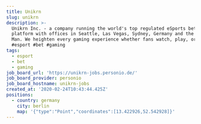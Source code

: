```yaml
---
title: Unikrn
slug: unikrn
description: >-
  Unikrn Inc. - a company running the world's top regulated eSports betting
  platform with offices in Seattle, Las Vegas, Sydney, Germany and the Isle of
  Man. We heighten every gaming experience whether fans watch, play, or compete!
  #esport #bet #gaming
tags:
  - esport
  - bet
  - gaming
job_board_url: 'https://unikrn-jobs.personio.de/'
job_board_provider: personio
job_board_hostname: unikrn-jobs
created_at: '2020-02-24T10:43:44.425Z'
positions:
  - country: germany
    city: berlin
    map: '{"type":"Point","coordinates":[13.422926,52.542928]}'
---
```


